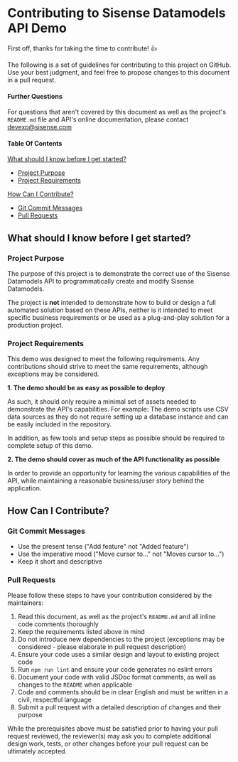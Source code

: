 # Contributing to Sisense Datamodels API Demo

First off, thanks for taking the time to contribute! :+1:

The following is a set of guidelines for contributing to this project on GitHub.
Use your best judgment, and feel free to propose changes to this document in a pull request.

#### Further Questions

For questions that aren't covered by this document as well as the project's `README.md` file and API's online documentation, please contact devexp@sisense.com

#### Table Of Contents

[What should I know before I get started?](#what-should-i-know-before-i-get-started)
  * [Project Purpose](#project-purpose)
  * [Project Requirements](#project-requirements)

[How Can I Contribute?](#how-can-i-contribute)
  * [Git Commit Messages](#git-commit-messages)
  * [Pull Requests](#pull-requests)

## What should I know before I get started?

### Project Purpose

The purpose of this project is to demonstrate the correct use of the Sisense Datamodels API to programmatically create and modify Sisense Datamodels.

The project is **not** intended to demonstrate how to build or design a full automated solution based on these APIs, neither is it intended to meet specific business requirements or be used as a plug-and-play solution for a production project.

### Project Requirements

This demo was designed to meet the following requirements. Any contributions should strive to meet the same requirements, although exceptions may be considered.

**1. The demo should be as easy as possible to deploy**

As such, it should only require a minimal set of assets needed to demonstrate the API's capabilities. For example: The demo scripts use CSV data sources as they do not require setting up a database instance and can be easily included in the repository.

In addition, as few tools and setup steps as possible should be required to complete setup of this demo.

**2. The demo should cover as much of the API functionality as possible**

In order to provide an opportunity for learning the various capabilities of the API, while maintaining a reasonable business/user story behind the application.

## How Can I Contribute?

### Git Commit Messages

* Use the present tense ("Add feature" not "Added feature")
* Use the imperative mood ("Move cursor to..." not "Moves cursor to...")
* Keep it short and descriptive

### Pull Requests

Please follow these steps to have your contribution considered by the maintainers:

1. Read this document, as well as the project's `README.md` and all inline code comments thoroughly
1. Keep the requirements listed above in mind
1. Do not introduce new dependencies to the project (exceptions may be considered - please elaborate in pull request description)
1. Ensure your code uses a similar design and layout to existing project code
1. Run `npm run lint` and ensure your code generates no eslint errors
1. Document your code with valid JSDoc format comments, as well as changes to the `README` when applicable
1. Code and comments should be in clear English and must be written in a civil, respectful language
1. Submit a pull request with a detailed description of changes and their purpose

While the prerequisites above must be satisfied prior to having your pull request reviewed, the reviewer(s) may ask you to complete additional design work, tests, or other changes before your pull request can be ultimately accepted.
